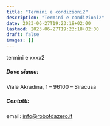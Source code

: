 ```yaml
---
title: "Termini e condizioni2"
description: "Termini e condizioni2"
date: 2023-06-27T19:23:18+02:00
lastmod: 2023-06-27T19:23:18+02:00
draft: false
images: []
---
```



termini e xxxx2

##### Dove siamo: 
Viale Akradina, 1 – 96100 – Siracusa

##### Contatti: 
email: info@robotdazero.it
